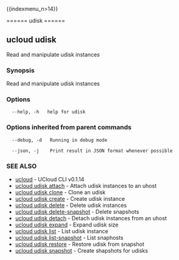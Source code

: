 {{indexmenu_n>14}}

====== udisk ======

## ucloud udisk

Read and manipulate udisk instances

### Synopsis

Read and manipulate udisk instances

### Options

```
  --help, -h   help for udisk 

```

### Options inherited from parent commands

```
  --debug, -d   Running in debug mode 

  --json, -j    Print result in JSON format whenever possible 

```

### SEE ALSO

* [ucloud](software/cli/cmd/ucloud)	 - UCloud CLI v0.1.14
* [ucloud udisk attach](software/cli/cmd/ucloud/udisk/attach)	 - Attach udisk instances to an uhost
* [ucloud udisk clone](software/cli/cmd/ucloud/udisk/clone)	 - Clone an udisk
* [ucloud udisk create](software/cli/cmd/ucloud/udisk/create)	 - Create udisk instance
* [ucloud udisk delete](software/cli/cmd/ucloud/udisk/delete)	 - Delete udisk instances
* [ucloud udisk delete-snapshot](software/cli/cmd/ucloud/udisk/delete-snapshot)	 - Delete snapshots
* [ucloud udisk detach](software/cli/cmd/ucloud/udisk/detach)	 - Detach udisk instances from an uhost
* [ucloud udisk expand](software/cli/cmd/ucloud/udisk/expand)	 - Expand udisk size
* [ucloud udisk list](software/cli/cmd/ucloud/udisk/list)	 - List udisk instance
* [ucloud udisk list-snapshot](software/cli/cmd/ucloud/udisk/list-snapshot)	 - List snaphosts
* [ucloud udisk restore](software/cli/cmd/ucloud/udisk/restore)	 - Restore udisk from snapshot
* [ucloud udisk snapshot](software/cli/cmd/ucloud/udisk/snapshot)	 - Create shapshots for udisks

